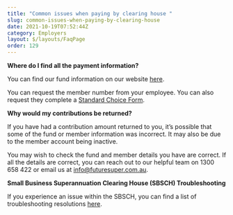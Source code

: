 ```yaml
---
title: "Common issues when paying by clearing house "
slug: common-issues-when-paying-by-clearing-house
date: 2021-10-19T07:52:44Z
category: Employers
layout: $/layouts/FaqPage
order: 129
---
```


**Where do I find all the payment information?**

You can find our fund information on our website [here](https://www.futuresuper.com.au/employers). 

You can request the member number from your employee. You can also request they complete a [Standard Choice Form](https://www.futuresuper.com.au/standardchoiceform). 

**Why would my contributions be returned?**

If you have had a contribution amount returned to you, it’s possible that some of the fund or member information was incorrect. It may also be due to the member account being inactive. 

You may wish to check the fund and member details you have are correct. If all the details are correct, you can reach out to our helpful team on 1300 658 422 or email us at [info@futuresuper.com.au](mailto:info@futuresuper.com.au.).

**Small Business Superannuation Clearing House (SBSCH) Troubleshooting**

If you experience an issue within the SBSCH, you can find a list of troubleshooting resolutions [here](https://www.ato.gov.au/Business/Super-for-employers/Paying-super-contributions/How-to-pay-super/Small-business-superannuation-clearing-house/Clearing-house-troubleshooting/).
